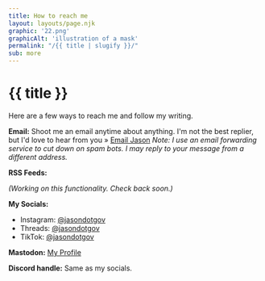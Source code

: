 ```yaml
---
title: How to reach me
layout: layouts/page.njk
graphic: '22.png'
graphicAlt: 'illustration of a mask'
permalink: "/{{ title | slugify }}/"
sub: more
---
```


# {{ title }}

Here are a few ways to reach me and follow my writing.

<!--more-->

**Email:**
Shoot me an email anytime about anything. I'm not the best replier, but I'd love to hear from you » [Email Jason](mailto:simplelogin-newsletter.detonate964@simplelogin.com)
*Note: I use an email forwarding service to cut down on spam bots. I may reply to your message from a different address.*

**RSS Feeds:**

*(Working on this functionality. Check back soon.)*

**My Socials:**
- Instagram: [@jasondotgov](https://instagram.com/jasondotgov)
- Threads: [@jasondotgov](https://www.threads.net/@jasondotgov)
- TikTok: [@jasondotgov](https://www.tiktok.com/@jasondotgov)

**Mastodon:**
[My Profile](https://mastodon.social/@fromjason)


**Discord handle:**
Same as my socials.